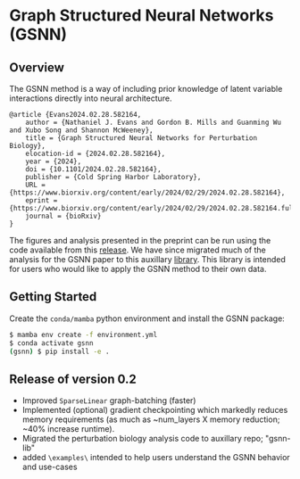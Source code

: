 # Graph Structured Neural Networks (GSNN)

## Overview 

The GSNN method is a way of including prior knowledge of latent variable interactions directly into neural architecture.

```
@article {Evans2024.02.28.582164,
	author = {Nathaniel J. Evans and Gordon B. Mills and Guanming Wu and Xubo Song and Shannon McWeeney},
	title = {Graph Structured Neural Networks for Perturbation Biology},
	elocation-id = {2024.02.28.582164},
	year = {2024},
	doi = {10.1101/2024.02.28.582164},
	publisher = {Cold Spring Harbor Laboratory},
	URL = {https://www.biorxiv.org/content/early/2024/02/29/2024.02.28.582164},
	eprint = {https://www.biorxiv.org/content/early/2024/02/29/2024.02.28.582164.full.pdf},
	journal = {bioRxiv}
}
```

The figures and analysis presented in the preprint can be run using the code available from this [release](https://github.com/nathanieljevans/GSNN/releases/tag/v1.0.0). We have since migrated much of the analysis for the GSNN paper to this auxillary [library](https://github.com/nathanieljevans/gsnn-lib). This library is intended for users who would like to apply the GSNN method to their own data. 

## Getting Started

Create the `conda/mamba` python environment and install the GSNN package: 
```bash 
$ mamba env create -f environment.yml 
$ conda activate gsnn 
(gsnn) $ pip install -e .
```

## Release of version 0.2 

- Improved `SparseLinear` graph-batching (faster)
- Implemented (optional) gradient checkpointing which markedly reduces memory requirements (as much as ~num_layers X memory reduction; ~40% increase runtime). 
- Migrated the perturbation biology analysis code to auxillary repo; "gsnn-lib" 
- added `\examples\` intended to help users understand the GSNN behavior and use-cases


